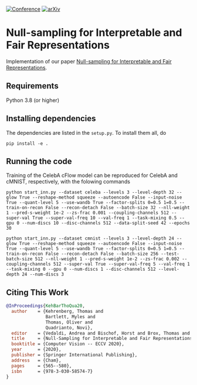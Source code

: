 [![Conference](http://img.shields.io/badge/ECCV-2020-4b44ce.svg)](https://www.ecva.net/papers/eccv_2020/papers_ECCV/papers/123710562.pdf)
[![arXiv](https://img.shields.io/badge/arXiv-2008.05248-b31b1b.svg)](https://arxiv.org/abs/2008.05248)


# Null-sampling for Interpretable and Fair Representations

Implementation of our paper [Null-sampling for Interpretable and Fair Representations](https://arxiv.org/abs/2008.05248).

## Requirements

Python 3.8 (or higher)

## Installing dependencies

The dependencies are listed in the `setup.py`.
To install them all, do

```
pip install -e .
```

## Running the code
Training of the CelebA cFlow model can be reproduced for CelebA and cMNIST, respectively,
with the folowing commands

```
python start_inn.py --dataset celeba --levels 3 --level-depth 32 --glow True --reshape-method squeeze --autoencode False --input-noise True --quant-level 5 --use-wandb True --factor-splits 0=0.5 1=0.5 --train-on-recon False --recon-detach False --batch-size 32 --nll-weight 1 --pred-s-weight 1e-2 --zs-frac 0.001 --coupling-channels 512 --super-val True --super-val-freq 10 --val-freq 1 --task-mixing 0.5 --gpu 0 --num-discs 10 --disc-channels 512 --data-split-seed 42 --epochs 30
```

```
python start_inn.py --dataset cmnist --levels 3 --level-depth 24 --glow True --reshape-method squeeze --autoencode False --input-noise True --quant-level 5 --use-wandb True --factor-splits 0=0.5 1=0.5 --train-on-recon False --recon-detach False --batch-size 256 --test-batch-size 512 --nll-weight 1 --pred-s-weight 1e-2 --zs-frac 0.002 --coupling-channels 512 --super-val True --super-val-freq 5 --val-freq 1 --task-mixing 0 --gpu 0 --num-discs 1 --disc-channels 512 --level-depth 24 --num-discs 3
```
## Citing This Work

```bibtex
@InProceedings{KehBarThoQua20,
  author    = {Kehrenberg, Thomas and 
               Bartlett, Myles and 
               Thomas, Oliver and 
               Quadrianto, Novi},
  editor    = {Vedaldi, Andrea and Bischof, Horst and Brox, Thomas and Frahm, Jan-Michael},
  title     = {Null-Sampling for Interpretable and Fair Representations},
  booktitle = {Computer Vision -- ECCV 2020},
  year      = {2020},
  publisher = {Springer International Publishing},
  address   = {Cham},
  pages     = {565--580},
  isbn      = {978-3-030-58574-7}
}
```

